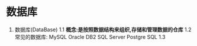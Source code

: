# 数据库
1. 数据库(DataBase)
    1.1 **概念:是按照数据结构来组织,存储和管理数据的仓库**
    1.2 常见的数据库:
        MySQL
        Oracle
        DB2
        SQL Server
        Postgre SQL
    1.3